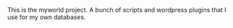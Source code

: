 This is the myworld project. A bunch of scripts and wordpress plugins that I use for my own databases.
